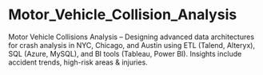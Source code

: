 # Motor_Vehicle_Collision_Analysis
Motor Vehicle Collisions Analysis – Designing advanced data architectures for crash analysis in NYC, Chicago, and Austin using ETL (Talend, Alteryx), SQL (Azure, MySQL), and BI tools (Tableau, Power BI). Insights include accident trends, high-risk areas &amp; injuries.
